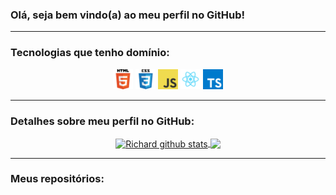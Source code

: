 ### Olá, seja bem vindo(a) ao meu perfil no GitHub! 

----

### Tecnologias que tenho domínio:
<div align="center">
<code><img height="32" src="https://raw.githubusercontent.com/github/explore/80688e429a7d4ef2fca1e82350fe8e3517d3494d/topics/html/html.png" alt="HTML5"/></code>
<code><img height="32" src="https://raw.githubusercontent.com/github/explore/80688e429a7d4ef2fca1e82350fe8e3517d3494d/topics/css/css.png" alt="CSS"/></code>
<code><img height="32" src="https://raw.githubusercontent.com/github/explore/80688e429a7d4ef2fca1e82350fe8e3517d3494d/topics/javascript/javascript.png" alt="Javascript"/></code>
<code><img height="32" src="https://raw.githubusercontent.com/github/explore/80688e429a7d4ef2fca1e82350fe8e3517d3494d/topics/react/react.png" alt="React"/></code>
<code><img height="32" src="https://raw.githubusercontent.com/github/explore/80688e429a7d4ef2fca1e82350fe8e3517d3494d/topics/typescript/typescript.png" alt="Typescript"/></code>
  </div>

---

### Detalhes sobre meu perfil no GitHub:
<div align="center">
    <a href="https://github.com/RichardJacomo">
    <img align="center" width="400" src="https://github-readme-stats.vercel.app/api?username=RichardJacomo&show_icons=true&theme=radical&line_height=27&count_private=true" alt="Richard github stats"/>
  </a>
  <a href="https://github.com/RichardJacomo">
  <img align="center" height="168" src="https://github-readme-stats.vercel.app/api/top-langs/?username=RichardJacomo&theme=radical&hide_langs_below=1" />
</a>
</div>

---
### Meus repositórios:







